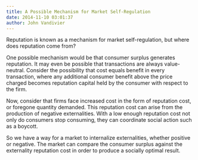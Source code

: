 ```yaml
---
title: A Possible Mechanism for Market Self-Regulation
date: 2014-11-10 03:01:37
author: John Vandivier
---
```




Reputation is known as a mechanism for market self-regulation, but where does reputation come from?

One possible mechanism would be that consumer surplus generates reputation. It may even be possible that transactions are always value-neutral. Consider the possibility that cost equals benefit in every transaction, where any additional consumer benefit above the price charged becomes reputation capital held by the consumer with respect to the firm.

Now, consider that firms face increased cost in the form of reputation cost, or foregone quantity demanded. This reputation cost can arise from the production of negative externalities. With a low enough reputation cost not only do consumers stop consuming, they can coordinate social action such as a boycott.

So we have a way for a market to internalize externalities, whether positive or negative. The market can compare the consumer surplus against the externality reputation cost in order to produce a socially optimal result.